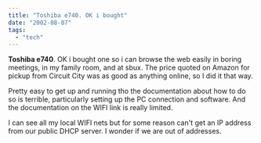 ```yaml
---
title: "Toshiba e740. OK i bought"
date: "2002-08-07"
tags: 
  - "tech"
---
```


**Toshiba e740**. OK i bought one so i can browse the web easily in boring meetings, in my family room, and at sbux. The price quoted on Amazon for pickup from Circuit City was as good as anything online, so I did it that way.

Pretty easy to get up and running tho the documentation about how to do so is terrible, particularly setting up the PC connection and software. And the documentation on the WIFI link is really limited.

I can see all my local WIFI nets but for some reason can't get an IP address from our public DHCP server. I wonder if we are out of addresses.
